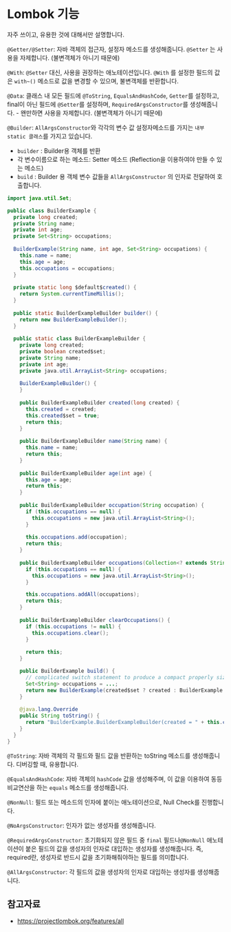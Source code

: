 # Lombok 기능

자주 쓰이고, 유용한 것에 대해서만 설명합니다.



`@Getter/@Setter`: 자바 객체의 접근자, 설정자 메소드를 생성해줍니다. `@Setter` 는 사용을 자제합니다. (불변객체가 아니기 때문에)

`@With`: `@Setter` 대신, 사용을 권장하는 애노테이션입니다. `@With` 를 설정한 필드의 값은 `with~()` 메소드로 값을 변경할 수 있으며, 불변객체를 반환합니다.

`@Data`: 클래스 내 모든 필드에 `@ToString`, `EqualsAndHashCode`, `Getter`를 설정하고, final이 아닌 필드에 `@Setter`를 설정하며, `RequiredArgsConstructor`를 생성해줍니다. - 왠만하면 사용을 자제합니다. (불변객체가 아니기 때문에)

`@Builder`: `AllArgsConstructor`와 각각의 변수 값 설정자메소드를 가지는 `내부 static 클래스`를 가지고 있습니다. 

- `builder` : Builder용 객체를 반환
- 각 변수이름으로 하는 메소드: Setter 메소드 (Reflection을 이용하여야 만들 수 있는 메소드)
- `build` : Builder 용 객체 변수 값들을 `AllArgsConstructor` 의 인자로 전달하여 호출합니다.

```java
import java.util.Set;

public class BuilderExample {
  private long created;
  private String name;
  private int age;
  private Set<String> occupations;
  
  BuilderExample(String name, int age, Set<String> occupations) {
    this.name = name;
    this.age = age;
    this.occupations = occupations;
  }
  
  private static long $default$created() {
    return System.currentTimeMillis();
  }
  
  public static BuilderExampleBuilder builder() {
    return new BuilderExampleBuilder();
  }
  
  public static class BuilderExampleBuilder {
    private long created;
    private boolean created$set;
    private String name;
    private int age;
    private java.util.ArrayList<String> occupations;
    
    BuilderExampleBuilder() {
    }
    
    public BuilderExampleBuilder created(long created) {
      this.created = created;
      this.created$set = true;
      return this;
    }
    
    public BuilderExampleBuilder name(String name) {
      this.name = name;
      return this;
    }
    
    public BuilderExampleBuilder age(int age) {
      this.age = age;
      return this;
    }
    
    public BuilderExampleBuilder occupation(String occupation) {
      if (this.occupations == null) {
        this.occupations = new java.util.ArrayList<String>();
      }
      
      this.occupations.add(occupation);
      return this;
    }
    
    public BuilderExampleBuilder occupations(Collection<? extends String> occupations) {
      if (this.occupations == null) {
        this.occupations = new java.util.ArrayList<String>();
      }

      this.occupations.addAll(occupations);
      return this;
    }
    
    public BuilderExampleBuilder clearOccupations() {
      if (this.occupations != null) {
        this.occupations.clear();
      }
      
      return this;
    }

    public BuilderExample build() {
      // complicated switch statement to produce a compact properly sized immutable set omitted.
      Set<String> occupations = ...;
      return new BuilderExample(created$set ? created : BuilderExample.$default$created(), name, age, occupations);
    }
    
    @java.lang.Override
    public String toString() {
      return "BuilderExample.BuilderExampleBuilder(created = " + this.created + ", name = " + this.name + ", age = " + this.age + ", occupations = " + this.occupations + ")";
    }
  }
}
```



`@ToString`: 자바 객체의 각 필드와 필드 값을 반환하는 toString 메소드를 생성해줍니다. 디버깅할 때, 유용합니다.

`@EqualsAndHashCode`: 자바 객체의 `hashCode` 값을 생성해주며, 이 값을 이용하여 동등 비교연산을 하는 `equals` 메소드를 생성해줍니다.

`@NonNull`: 필드 또는 메소드의 인자에 붙이는 애노테이션으로, Null Check를 진행합니다.

`@NoArgsConstructor`: 인자가 없는 생성자를 생성해줍니다.

`@RequiredArgsConstructor`: 초기화되지 않은 필드 중 `final` 필드나`@NonNull` 애노테이션이 붙은 필드의 값을 생성자의 인자로 대입하는 생성자를 생성해줍니다. 즉, required란, 생성자로 반드시 값을 초기화해줘야하는 필드를 의미합니다.

`@AllArgsConstructor`: 각 필드의 값을 생성자의 인자로 대입하는 생성자를 생성해줍니다.



## 참고자료

- https://projectlombok.org/features/all

